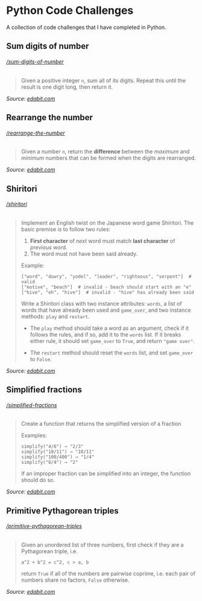 # Python Code Challenges

A collection of code challenges that I have completed in Python.

## Sum digits of number
###### [/sum-digits-of-number](sum-digits-of-number)

> Given a positive integer `n`, sum all of its digits. Repeat this until the result is one digit long, then return it.

*Source: [edabit.com](https://edabit.com/challenge/veCWQHJNgeZQCNbdY)*

## Rearrange the number
###### [/rearrange-the-number](rearrange-the-number)

> Given a number `n`, return the **difference** between the *maximum* and *minimum* numbers that can be formed when the digits are rearranged.

*Source: [edabit.com](https://edabit.com/challenge/jwzAdBnJnBxCe4AXP)*

## Shiritori
###### [/shiritori](shiritori)

> Implement an English twist on the Japanese word game Shiritori. The basic premise is to follow two rules:
> 
> 1. **First character** of *next* word must match **last character** of *previous* word.
> 2. The word must not have been said already.
>
> Example:
> ```
> ["word", "dowry", "yodel", "leader", "righteous", "serpent"]  # valid
> ["motive", "beach"]  # invalid - beach should start with an "e"
> ["hive", "eh", "hive"]  # invalid - "hive" has already been said
> ```
> 
> Write a Shiritori class with two instance attributes: `words`, a list of words that have already been used and `game_over`, and two instance methods: `play` and `restart`. 
> 
> * The `play` method should take a word as an argument, check if it follows the rules, and if so, add it to the `words` list.
> If it breaks either rule, it should set `game_over` to `True`, and return `"game over"`.
> 
> * The `restart` method should reset the `words` list, and set `game_over` to `False`.

*Source: [edabit.com](https://edabit.com/challenge/dLnZLi8FjaK6qKcvv)*

## Simplified fractions
###### [/simplified-fractions](simplified-fractions)

> Create a function that returns the simplified version of a fraction
>
> Examples:
> ```
> simplify("4/6") → "2/3"
> simplify("10/11") → "10/11"
> simplify("100/400") → "1/4"
> simplify("8/4") → "2"
> ```
>
> If an improper fraction can be simplified into an integer, the function should do so.

*Source: [edabit.com](https://edabit.com/challenge/vQgmyjcjMoMu9YGGW)*

## Primitive Pythagorean triples
###### [/primitive-pythagorean-triples](primitive-pythagorean-triples)

> Given an unordered list of three numbers, first check if they are a Pythagorean triple, i.e.
> ```
> a^2 + b^2 = c^2, c > a, b
> ```
> return `True` if all of the numbers are pairwise coprime, i.e. each pair of numbers share no factors, `False` otherwise.

*Source: [edabit.com](https://edabit.com/challenge/vLLXeQH5tgyvbzYZS)*

